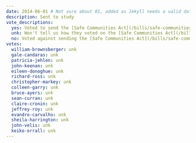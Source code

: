 ```yaml
---
date: 2014-06-01 # Not sure about 01, added as Jekyll needs a valid date
description: Sent to study
vote_descriptions:
  yes: Voted to send the [Safe Communities Act](/bills/safe-communities-act/) to study
  unk: Won't tell us how they voted on the [Safe Communities Act](/bills/safe-communities-act/) in committee
  no: Voted against sending the [Safe Communities Act](/bills/safe-communities-act/) to study
votes:
  william-brownsberger: unk
  gale-candaras: unk
  patricia-jehlen: unk
  john-keenan: unk
  eileen-donoghue: unk
  richard-ross: unk
  christopher-markey: unk
  colleen-garry: unk
  bruce-ayers: unk
  sean-curran: unk
  claire-cronin: unk
  jeffrey-roy: unk
  evandro-carvalho: unk
  sheila-harrington: unk
  john-velis: unk
  keiko-orrall: unk
---
```

